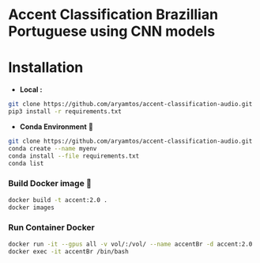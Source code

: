 # Accent Classification Brazillian Portuguese using CNN models

# **Installation**

- **Local :**

```bash
git clone https://github.com/aryamtos/accent-classification-audio.git
pip3 install -r requirements.txt
```

- **Conda Environment** 🐍

```bash
git clone https://github.com/aryamtos/accent-classification-audio.git
conda create --name myenv
conda install --file requirements.txt
conda list
```

### Build Docker image 🐳

```bash
docker build -t accent:2.0 .
docker images
```

### Run Container Docker 

```bash
docker run -it --gpus all -v vol/:/vol/ --name accentBr -d accent:2.0
docker exec -it accentBr /bin/bash
```


